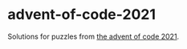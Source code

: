 # advent-of-code-2021
Solutions for puzzles from [the advent of code 2021](https://adventofcode.com).
